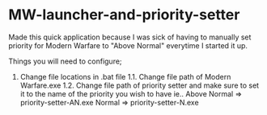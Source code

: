 # MW-launcher-and-priority-setter

Made this quick application because I was sick of having to manually set priority for Modern Warfare to "Above Normal" everytime I started it up.

Things you will need to configure;

1. Change file locations in .bat file
 1.1. Change file path of Modern Warfare.exe
 1.2. Change file path of priority setter and make sure to set it to the name of the priority you wish to have ie..
      Above Normal => priority-setter-AN.exe
      Normal => priority-setter-N.exe
